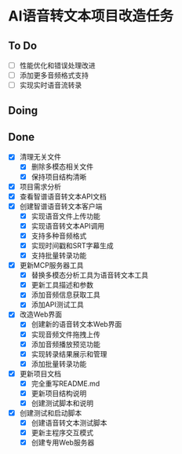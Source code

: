 # AI语音转文本项目改造任务

## To Do
- [ ] 性能优化和错误处理改进
- [ ] 添加更多音频格式支持
- [ ] 实现实时语音流转录

## Doing

## Done
- [x] 清理无关文件
    - [x] 删除多模态相关文件
    - [x] 保持项目结构清晰
- [x] 项目需求分析
- [x] 查看智谱语音转文本API文档
- [x] 创建智谱语音转文本客户端
    - [x] 实现语音文件上传功能
    - [x] 实现语音转文本API调用
    - [x] 支持多种音频格式
    - [x] 实现时间戳和SRT字幕生成
    - [x] 支持批量转录功能
- [x] 更新MCP服务器工具
    - [x] 替换多模态分析工具为语音转文本工具
    - [x] 更新工具描述和参数
    - [x] 添加音频信息获取工具
    - [x] 添加API测试工具
- [x] 改造Web界面
    - [x] 创建新的语音转文本Web界面
    - [x] 实现音频文件拖拽上传
    - [x] 添加音频播放预览功能
    - [x] 实现转录结果展示和管理
    - [x] 添加批量转录功能
- [x] 更新项目文档
    - [x] 完全重写README.md
    - [x] 更新项目结构说明
    - [x] 创建测试脚本和说明
- [x] 创建测试和启动脚本
    - [x] 创建语音转文本测试脚本
    - [x] 更新主程序交互模式
    - [x] 创建专用Web服务器
